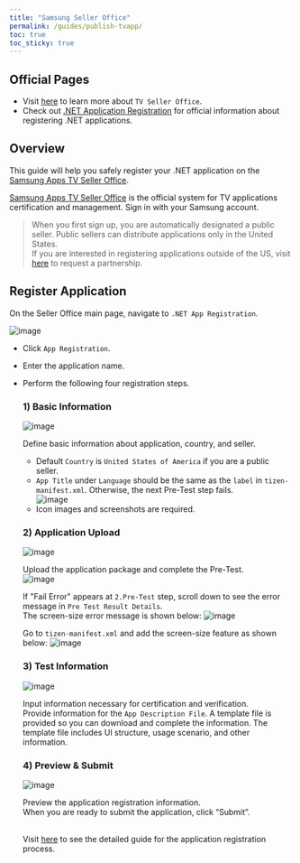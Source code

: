 ```yaml
---
title: "Samsung Seller Office"
permalink: /guides/publish-tvapp/
toc: true
toc_sticky: true
---
```


## Official Pages
- Visit [here](https://developer.samsung.com/tv/distribute/seller-office) to learn more about `TV Seller Office`.
- Check out [.NET Application Registration](https://developer.samsung.com/tv/distribute/seller-office/applications/net-application-registration) for official information about registering .NET applications.

## Overview
This guide will help you safely register your .NET application on the [Samsung Apps TV Seller Office](http://seller.samsungapps.com/tv/).

[Samsung Apps TV Seller Office](http://seller.samsungapps.com/tv/) is the official system for TV applications certification and management. Sign in with your Samsung account.

> When you first sign up, you are automatically designated a public seller. Public sellers can distribute applications only in the United States. <br/> If you are interested in registering applications outside of the US, visit [here](https://developer.samsung.com/tv/distribute/seller-office/membership/partnership-request/) to request a partnership.

## Register Application
On the Seller Office main page, navigate to `.NET App Registration`.

![image](https://user-images.githubusercontent.com/14328614/44450927-305de880-a62d-11e8-83e5-81fbd29874b6.png)

- Click `App Registration`.
- Enter the application name.
- Perform the following four registration steps. <br/>

  ### 1) Basic Information
  ![image](https://user-images.githubusercontent.com/14328614/44501291-a6af2900-a6c7-11e8-9e28-f833cb14182a.png)

  Define basic information about application, country, and seller.
  - Default `Country` is `United States of America` if you are a public seller.
  - `App Title` under `Language` should be the same as the `label` in `tizen-manifest.xml`. Otherwise, the next Pre-Test step fails.<br/>
    ![image](https://user-images.githubusercontent.com/14328614/44458053-f3e7b800-a63f-11e8-85a7-ec124183d374.png)
  - Icon images and screenshots are required.

  ### 2) Application Upload
  ![image](https://user-images.githubusercontent.com/14328614/44501323-c5152480-a6c7-11e8-9529-8ac7472b8fbf.png)

  Upload the application package and complete the Pre-Test. <br/>
  ![image](https://user-images.githubusercontent.com/14328614/44505465-76be5080-a6dc-11e8-907b-bb2e773827eb.png)

  If "Fail Error" appears at `2.Pre-Test` step, scroll down to see the error message in `Pre Test Result Details`.<br/>
  The screen-size error message is shown below:
  ![image]({{site.url}}{{site.baseurl}}/assets/images/guides/screensize_error.png)

  Go to `tizen-manifest.xml` and add the screen-size feature as shown below:
  ![image](https://user-images.githubusercontent.com/14328614/44458394-0adada00-a641-11e8-83b4-fbb415dfa4b1.png)

  ### 3) Test Information
  ![image](https://user-images.githubusercontent.com/14328614/44501506-6ac89380-a6c8-11e8-8231-e6aca95a5f93.png)

  Input information necessary for certification and verification. <br/>
  Provide information for the `App Description File`. A template file is provided so you can download and complete the information. The template file includes UI structure, usage scenario, and other information. <br/>
  

  ### 4) Preview & Submit
  ![image](https://user-images.githubusercontent.com/14328614/44501554-af542f00-a6c8-11e8-85c5-160d4bd03aa4.png)

  Preview the application registration information.<br/>
  When you are ready to submit the application, click “Submit”.

  <br/>Visit [here](https://developer.samsung.com/tv/distribute/seller-office/applications/application-registration) to see the detailed guide for the application registration process.
